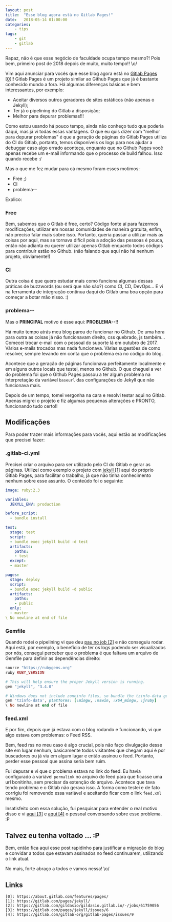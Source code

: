 ```yaml
---
layout: post
title:	"Esse blog agora está no Gitlab Pages!"
date:	2018-05-14 01:00:00
categories:
    - tips
tags:
    - git
    - gitlab
---
```


Rapaz, não é que esse negócio de faculdade ocupa tempo mesmo?! Pois bem, primeiro post de 2018 depois de muito, muito tempo!! \o/

Vim aqui anunciar para vocês que esse blog agora está no [Gitlab Pages \[0\]][0]!! Gitlab Pages é um projeto similar ao Github Pages que já é bastante conhecido mundo a fora. Há algumas diferenças básicas e bem interessantes, por exemplo:

- Aceitar diversos outros geradores de sites estáticos (não apenas o Jekyll);
- Ter já o pipelining do Gitlab a disposição;
- Melhor para depurar problemas!!!

Como estou usando há pouco tempo, ainda não conheço tudo que poderia daqui, mas já vi todas essas vantagens. O que eu quis dizer com "melhor para depurar problemas" é que a geração de páginas do Gitlab Pages utiliza do CI do Gitlab, portanto, temos disponíveis os logs para nos ajudar a debuggar caso algo errado aconteça, enquanto que no Github Pages você apenas recebe um e-mail informando que o processo de build falhou. Isso quando recebe :/

Mas o que me fez mudar para cá mesmo foram esses motimos:

- Free ;)
- CI
- problema--

Explico:

### Free

Bem, sabemos que o Gitlab é free, certo? Código fonte aí para fazermos modificações, utilizar em nossas comunidades de maneira gratuita, enfim, não preciso falar mais sobre isso. Portanto, queria passar a utilizar mais as coisas por aqui, mas se tornava difícil pois a adoção das pessoas é pouca, então não adianta eu querer utilizar apenas Gitlab enquanto todos códigos para contribuir estão no Github. (não falando que aqui não há nenhum projeto, obviamente!)

### CI

Outra coisa é que quero estudar mais como funciona algumas dessas práticas de buzzwords (ou será que não são?) como CI, CD, DevOps... E vi na ferramenta de integração contínua daqui do Gitlab uma boa opção para começar a botar mão nisso. :)

### problema--

Mas o **PRINCIPAL** motivo é esse aqui: **PROBLEMA--**!!

Há muito tempo atrás meu blog parou de funcionar no Github. De uma hora para outra as coisas já não funcionavam direito, css quebrado, js também... Comecei trocar e-mail com o pessoal do suporte lá em outubro de 2017. Vários e-mails trocados mas nada funcionava. Várias sugestões de como resolver, sempre levando em conta que o problema era no código do blog.

Acontece que a geração de páginas funcionava perfeitamente localmente e em alguns outros locais que testei, menos no Github. O que cheguei a ver do problema foi que o Github Pages passou a ter algum problema na interpretação da variável `baseurl` das configurações do Jekyll que não funcionava mais.

Depois de um tempo, tomei vergonha na cara e resolvi testar aqui no Gitlab. Apenas migrei o projeto e fiz algumas pequenas alterações e PRONTO, funcionando tudo certo!!

## Modificações

Para poder trazer mais informações para vocês, aqui estão as modificações que precisei fazer:

### .gitlab-ci.yml

Precisei criar o arquivo para ser utilizado pelo CI do Gitlab e gerar as páginas. Utilizei como exemplo o projeto com [jekyll \[1\]][1] aqui do próprio Gitlab Pages, para facilitar o trabalho, já que não tinha conhecimento nenhum sobre esse assunto. O conteúdo foi o seguinte:

~~~yml
image: ruby:2.3

variables:
  JEKYLL_ENV: production

before_script:
  - bundle install

test:
  stage: test
  script:
  - bundle exec jekyll build -d test
  artifacts:
    paths:
    - test
  except:
  - master

pages:
  stage: deploy
  script:
  - bundle exec jekyll build -d public
  artifacts:
    paths:
    - public
  only:
  - master
\ No newline at end of file
~~~

### Gemfile

Quando rodei o pipelining vi que deu [pau no job \[2\]][2] e não conseguiu rodar. Aqui está, por exemplo, o benefício de ter os logs podendo ser visualizados por nós, consegui perceber que o problema é que faltava um arquivo de Gemfile para definir as dependências direito:

~~~ruby
source "https://rubygems.org"
ruby RUBY_VERSION

# This will help ensure the proper Jekyll version is running.
gem "jekyll", "3.4.0"

# Windows does not include zoneinfo files, so bundle the tzinfo-data gem
gem 'tzinfo-data', platforms: [:mingw, :mswin, :x64_mingw, :jruby]
\ No newline at end of file
~~~

### feed.xml

E por fim, depois que já estava com o blog rodando e funcionando, vi que algo estava com problemas: o Feed RSS.

Bem, feed rss no meu caso é algo crucial, pois não faço divulgação desse site em lugar nenhum, basicamente todos visitantes que chegam aqui é por buscadores ou já viu em algum lugar e então assinou o feed. Portanto, perder esse pessoal que assina seria bem ruim.

Fui depurar e vi que o problema estava no link do feed. Eu havia configurado a variável `permalink` no arquivo do feed para que ficasse uma url bonitinha, sem precisar da extenção do arquivo. Acontece que tava tendo problema e o Gitlab não gerava isso. A forma como testei e de fato corrigiu foi removendo essa variável e aceitando ficar com o link `feed.xml` mesmo.

Insatisfeito com essa solução, fui pesquisar para entender o real motivo disso e vi [aqui \[3\]][3] e [aqui \[4\]][4] o pessoal conversando sobre esse problema. :P

## Talvez eu tenha voltado ... :P

Bem, então fica aqui esse post rapidinho para justificar a migração do blog e convidar a todos que estavam assinados no feed continuarem, utilizando o link atual.

No mais, forte abraço a todos e vamos nessa! \o/

## Links

~~~
[0]: https://about.gitlab.com/features/pages/
[1]: https://gitlab.com/pages/jekyll/
[2]: https://gitlab.com/gildasio/gildasio.gitlab.io/-/jobs/61759056
[3]: https://gitlab.com/pages/jekyll/issues/6
[4]: https://gitlab.com/gitlab-org/gitlab-pages/issues/9
~~~

[0]: https://about.gitlab.com/features/pages/
[1]: https://gitlab.com/pages/jekyll/
[2]: https://gitlab.com/gildasio/gildasio.gitlab.io/-/jobs/61759056
[3]: https://gitlab.com/pages/jekyll/issues/6
[4]: https://gitlab.com/gitlab-org/gitlab-pages/issues/9
